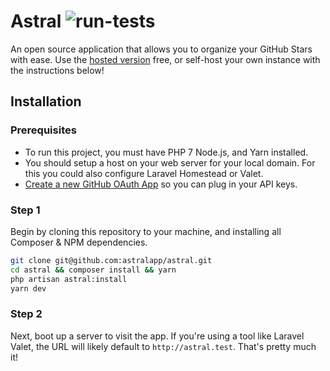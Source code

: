 # Astral ![run-tests](https://github.com/astralapp/astral/workflows/run-tests/badge.svg)

An open source application that allows you to organize your GitHub Stars with ease. Use the [hosted version](https://app.astralapp.com) free, or self-host your own instance with the instructions below!

## Installation

### Prerequisites

- To run this project, you must have PHP 7 Node.js, and Yarn installed.
- You should setup a host on your web server for your local domain. For this you could also configure Laravel Homestead or Valet.
- [Create a new GitHub OAuth App](https://developer.github.com/apps/building-oauth-apps/creating-an-oauth-app/) so you can plug in your API keys.

### Step 1

Begin by cloning this repository to your machine, and installing all Composer & NPM dependencies.

```bash
git clone git@github.com:astralapp/astral.git
cd astral && composer install && yarn
php artisan astral:install
yarn dev
```

### Step 2

Next, boot up a server to visit the app. If you're using a tool like Laravel Valet, the URL will likely default to `http://astral.test`. That's pretty much it!
